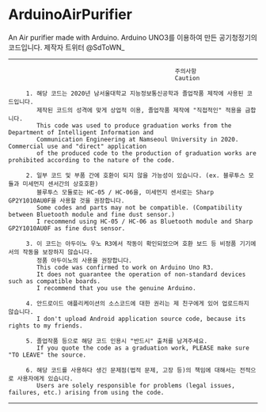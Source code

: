 # ArduinoAirPurifier
An Air purifier made with Arduino. 
Arduino UNO3를 이용하여 만든 공기청정기의 코드입니다. 제작자 트위터 @SdToWN_

-------------------------------------------------------------------------------------------------------------------
                                                   주의사항
                                                   Caution
                             
         1. 해당 코드는 2020년 남서울대학교 지능정보통신공학과 졸업작품 제작에 사용된 코드입니다.
            제작된 코드의 성격에 맞게 상업적 이용, 졸업작품 제작에 "직접적인" 적용을 금합니다.
            This code was used to produce graduation works from the Department of Intelligent Information and
            Communication Engineering at Namseoul University in 2020. Commercial use and "direct" application
            of the produced code to the production of graduation works are prohibited according to the nature of the code.
          
         2. 일부 코드 및 부품 간에 호환이 되지 않을 가능성이 있습니다. (ex. 블루투스 모듈과 미세먼지 센서간의 상호호환)
            블루투스 모듈로는 HC-05 / HC-06을, 미세먼지 센서로는 Sharp GP2Y1010AU0F을 사용할 것을 권장합니다.
            Some codes and parts may not be compatible. (Compatibility between Bluetooth module and fine dust sensor.)
            I recommend using HC-05 / HC-06 as Bluetooth module and Sharp GP2Y1010AU0F as fine dust sensor.
            
         3. 이 코드는 아두이노 우노 R3에서 작동이 확인되었으며 호환 보드 등 비정품 기기에서의 작동을 보장하지 않습니다.
            정품 아두이노의 사용을 권장합니다.
            This code was confirmed to work on Arduino Uno R3.
            It does not guarantee the operation of non-standard devices such as compatible boards.
            I recommend that you use the genuine Arduino.
           
         4. 안드로이드 애플리케이션의 소스코드에 대한 권리는 제 친구에게 있어 업로드하지 않습니다.
            I don't upload Android application source code, because its rights to my friends.
                             
         5. 졸업작품 등으로 해당 코드 인용시 "반드시" 출처를 남겨주세요.                  
            If you quote the code as a graduation work, PLEASE make sure "TO LEAVE" the source.                 
                             
         6. 해당 코드를 사용하다 생긴 문제점(법적 문제, 고장 등)의 책임에 대해서는 전적으로 사용자에게 있습니다.                    
            Users are solely responsible for problems (legal issues, failures, etc.) arising from using the code.                 
                             

-------------------------------------------------------------------------------------------------------------------               
